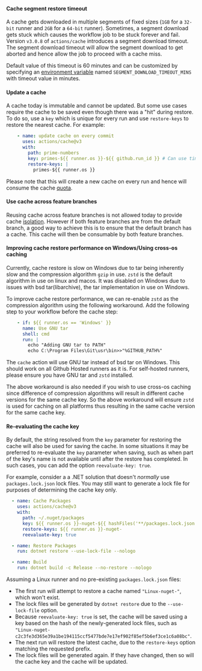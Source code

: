 #### Cache segment restore timeout
A cache gets downloaded in multiple segments of fixed sizes (`1GB` for a `32-bit` runner and `2GB` for a `64-bit` runner). Sometimes, a segment download gets stuck which causes the workflow job to be stuck forever and fail. Version `v3.0.8` of `actions/cache` introduces a segment download timeout. The segment download timeout will allow the segment download to get aborted and hence allow the job to proceed with a cache miss.

Default value of this timeout is 60 minutes and can be customized by specifying an [environment variable](https://docs.github.com/en/actions/learn-github-actions/environment-variables) named `SEGMENT_DOWNLOAD_TIMEOUT_MINS` with timeout value in minutes.

#### Update a cache
A cache today is immutable and cannot be updated. But some use cases require the cache to be saved even though there was a "hit" during restore. To do so, use a `key` which is unique for every run and use `restore-keys` to restore the nearest cache. For example:
  ```yaml
      - name: update cache on every commit
        uses: actions/cache@v3
        with:
          path: prime-numbers
          key: primes-${{ runner.os }}-${{ github.run_id }} # Can use time based key as well
          restore-keys: |
            primes-${{ runner.os }}
  ```          
  Please note that this will create a new cache on every run and hence will consume the cache [quota](#cache-limits).
  
#### Use cache across feature branches
Reusing cache across feature branches is not allowed today to provide cache [isolation](https://docs.github.com/en/actions/using-workflows/caching-dependencies-to-speed-up-workflows#restrictions-for-accessing-a-cache). However if both feature branches are from the default branch, a good way to achieve this is to ensure that the default branch has a cache. This cache will then be consumable by both feature branches.

#### Improving cache restore performance on Windows/Using cross-os caching
Currently, cache restore is slow on Windows due to tar being inherently slow and the compression algorithm `gzip` in use. `zstd` is the default algorithm in use on linux and macos. It was disabled on Windows due to issues with bsd tar(libarchive), the tar implementation in use on Windows. 

To improve cache restore performance, we can re-enable `zstd` as the compression algorithm using the following workaround. Add the following step to your workflow before the cache step:

```yaml
    - if: ${{ runner.os == 'Windows' }}
      name: Use GNU tar
      shell: cmd
      run: |
        echo "Adding GNU tar to PATH"
        echo C:\Program Files\Git\usr\bin>>"%GITHUB_PATH%"
```

The `cache` action will use GNU tar instead of bsd tar on Windows. This should work on all Github Hosted runners as it is. For self-hosted runners, please ensure you have GNU tar and `zstd` installed.

The above workaround is also needed if you wish to use cross-os caching since difference of compression algorithms will result in different cache versions for the same cache key. So the above workaround will ensure `zstd` is used for caching on all platforms thus resulting in the same cache version for the same cache key.

#### Re-evaluating the cache key
By default, the string resolved from the `key` parameter for restoring the cache will also be used for saving the cache.  In some situations it may be preferred to re-evaluate the `key` parameter when saving, such as when part of the key's name is not available until after the restore has completed.  In such cases, you can add the option `reevaluate-key: true`.

For example, consider a a .NET solution that doesn't *normally* use `packages.lock.json` lock files.  You may still want to generate a lock file for purposes of determining the cache key only.

```yaml
  - name: Cache Packages
    uses: actions/cache@v3
    with:
      path: ~/.nuget/packages
      key: ${{ runner.os }}-nuget-${{ hashFiles('**/packages.lock.json') }}
      restore-keys: ${{ runner.os }}-nuget-
      reevaluate-key: true

  - name: Restore Packages
    run: dotnet restore --use-lock-file --nologo

  - name: Build
    run: dotnet build -c Release --no-restore --nologo
```

Assuming a Linux runner and no pre-existing `packages.lock.json` files:
- The first run will attempt to restore a cache named `"Linux-nuget-"`, which won't exist.
- The lock files will be generated by `dotnet restore` due to the `--use-lock-file` option.
- Because `reevaluate-key: true` is set, the cache will be saved using a key based on the hash of the newly-generated lock files, such as `"Linux-nuget-c2c3fe3d365e39a1be194115ccf5477bde7e17ef902f85ef5b6ef3ce1c6a08bc"`.
- The next run will restore the latest cache, due to the `restore-keys` option matching the requested prefix.
- The lock files will be generated again.  If they have changed, then so will the cache key and the cache will be updated.
